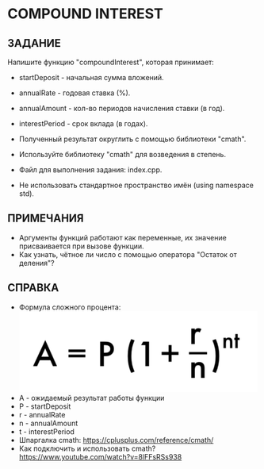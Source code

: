 # COMPOUND INTEREST

## ЗАДАНИЕ
Напишите функцию "compoundInterest", которая принимает:
- startDeposit - начальная сумма вложений.
- annualRate - годовая ставка (%).
- annualAmount - кол-во периодов начисления ставки (в год).
- interestPeriod - срок вклада (в годах).
- Полученный результат округлить с помощью библиотеки "cmath".

- Используйте библиотеку "cmath" для возведения в степень.
- Файл для выполнения задания: index.cpp.
- Не использовать стандартное пространство имён (using namespace std).

## ПРИМЕЧАНИЯ
- Аргументы функций работают как переменные, их значение присваивается при вызове функции.
- Как узнать, чётное ли число с помощью оператора "Остаток от деления"?

## СПРАВКА
- Формула сложного процента: ![compound_interest](./compound_interest.png)
- A - ожидаемый результат работы функции
- P - startDeposit
- r - annualRate
- n - annualAmount
- t - interestPeriod
- Шпаргалка cmath: https://cplusplus.com/reference/cmath/
- Как подключить и использовать cmath? https://www.youtube.com/watch?v=8lFFsRSs938